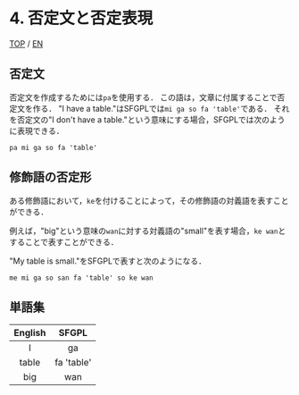 # 4. 否定文と否定表現

[TOP](../../readme.md)
/
[EN](../en/negativeSentence.md)

## 否定文

否定文を作成するためには```pa```を使用する．
この語は，文章に付属することで否定文を作る．
"I have a table."はSFGPLでは```mi ga so fa 'table'```である．
それを否定文の"I don't have a table."という意味にする場合，SFGPLでは次のように表現できる．

```SFGPL
pa mi ga so fa 'table'
```

## 修飾語の否定形

ある修飾語において，```ke```を付けることによって，その修飾語の対義語を表すことができる．

例えば，"big"という意味の```wan```に対する対義語の"small"を表す場合，```ke wan```とすることで表すことができる．

"My table is small."をSFGPLで表すと次のようになる．

```SFGPL
me mi ga so san fa 'table' so ke wan
```

## 単語集

|English|SFGPL|
|:-:|:-:|
|I|ga|
|table|fa 'table'|
|big|wan|
